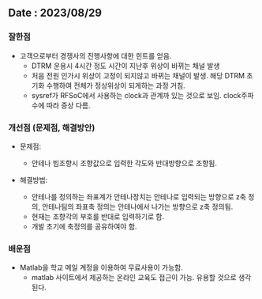 ## Date : 2023/08/29
### 잘한점
*  고객으로부터 경쟁사의 진행사항에 대한 힌트를 얻음. 
	* DTRM 운용시 4시간 정도 시간이 지난후 위상이 바뀌는 채널 발생
	* 처음 전원 인가시 위상이 고정이 되지않고 바뀌는 채널이 발생. 해당 DTRM 초기화 수행하여 전체가 정상위상이 되게하는 과정 거침.
	* sysref가 RFSoC에서 사용하는 clock과 관계까 있는 것으로 보임. clock주파수에 따라 증상 다름.

### 개선점 (문제점, 해결방안)
* 문제점:
   * 안테나 빔조향시 조향값으로 입력한 각도와 반대방향으로 조향됨.

* 해결방법:
   * 안테나를 정의하는 좌표계가 안테나장치는 안테나로 입력되는 방향으로 z축 정의, 안테나팀의 좌표축 정의는 안테나에서 나가는 방향으로 z축 정의됨.
   * 현재는 조향각의 부호를 반대로 입력하기로 함.
   * 개발 초기에 축정의를 공유하여야 함.

### 배운점
* Matlab을 학교 메일 계정을 이용하여 무료사용이 가능함.
	* matlab 사이트에서 제공하는 온라인 교육도 접근이 가능. 유용할 것으로 생각된다.
